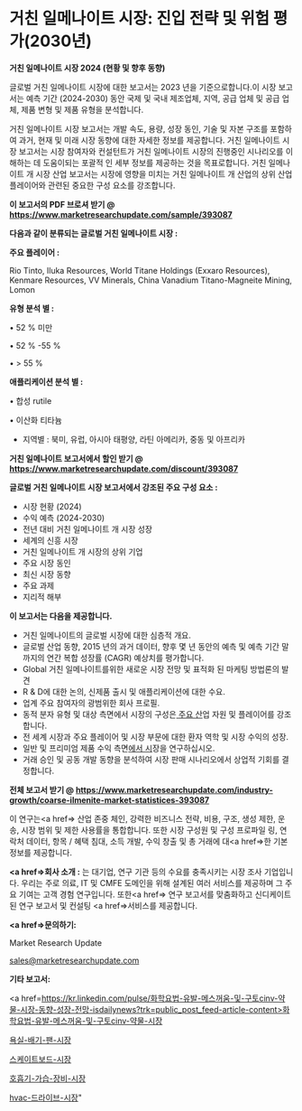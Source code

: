 # 거친 일메나이트 시장: 진입 전략 및 위험 평가(2030년)

<strong>거친 일메나이트 시장 2024 (현황 및 향후 동향)</strong>

글로벌 거친 일메나이트 시장에 대한 보고서는 2023 년을 기준으로합니다.이 시장 보고서는 예측 기간 (2024-2030) 동안 국제 및 국내 제조업체, 지역, 공급 업체 및 공급 업체, 제품 변형 및 제품 유형을 분석합니다.

거친 일메나이트 시장 보고서는 개발 속도, 용량, 성장 동인, 기술 및 자본 구조를 포함하여 과거, 현재 및 미래 시장 동향에 대한 자세한 정보를 제공합니다. 거친 일메나이트 시장 보고서는 시장 참여자와 컨설턴트가 거친 일메나이트 시장의 진행중인 시나리오를 이해하는 데 도움이되는 포괄적 인 세부 정보를 제공하는 것을 목표로합니다. 거친 일메나이트 개 시장 산업 보고서는 시장에 영향을 미치는 거친 일메나이트 개 산업의 상위 산업 플레이어와 관련된 중요한 구성 요소를 강조합니다.



<strong>이 보고서의 PDF 브로셔 받기 @ <a href=https://www.marketresearchupdate.com/sample/393087>https://www.marketresearchupdate.com/sample/393087</a></strong>



<strong>다음과 같이 분류되는 글로벌 거친 일메나이트 시장 :</strong>



<strong>주요 플레이어 :</strong>

Rio Tinto, Iluka Resources, World Titane Holdings (Exxaro Resources), Kenmare Resources, VV Minerals, China Vanadium Titano-Magneite Mining, Lomon



<strong>유형 분석 별 :</strong>

• 52 % 미만

• 52 % -55 %

• > 55 %



<strong>애플리케이션 분석 별 :</strong>

• 합성 rutile

• 이산화 티타늄

<ul>
  <li>지역별 : 북미, 유럽, 아시아 태평양, 라틴 아메리카, 중동 및 아프리카</li>
</ul>


<strong>거친 일메나이트 보고서에서 할인 받기 @ <a href=https://www.marketresearchupdate.com/discount/393087>https://www.marketresearchupdate.com/discount/393087</a></strong>



<strong>글로벌 거친 일메나이트 시장 보고서에서 강조된 주요 구성 요소 :</strong>
<ul>
  <li>시장 현황 (2024)</li>
  <li>수익 예측 (2024-2030)</li>
  <li>전년 대비 거친 일메나이트 개 시장 성장</li>
  <li>세계의 신흥 시장</li>
  <li>거친 일메나이트 개 시장의 상위 기업</li>
  <li>주요 시장 동인</li>
  <li>최신 시장 동향</li>
  <li>주요 과제</li>
  <li>지리적 해부</li>
</ul>


<strong>이 보고서는 다음을 제공합니다.</strong>
<ul>
  <li>거친 일메나이트의 글로벌 시장에 대한 심층적 개요.</li>
  <li>글로벌 산업 동향, 2015 년의 과거 데이터, 향후 몇 년 동안의 예측 및 예측 기간 말까지의 연간 복합 성장률 (CAGR) 예상치를 평가합니다.</li>
  <li>Global 거친 일메나이트를위한 새로운 시장 전망 및 표적화 된 마케팅 방법론의 발견</li>
  <li>R &amp; D에 대한 논의, 신제품 출시 및 애플리케이션에 대한 수요.</li>
  <li>업계 주요 참여자의 광범위한 회사 프로필.</li>
  <li>동적 분자 유형 및 대상 측면에서 시장의 구성은<a href=> 주요 산</a>업 자원 및 플레이어를 강조합니다.</li>
  <li>전 세계 시장과 주요 플레이어 및 시장 부문에 대한 환자 역학 및 시장 수익의 성장.</li>
  <li>일반 및 프리미엄 제품 수익 측면<a href=>에서 시</a>장을 연구하십시오.</li>
  <li>거래 승인 및 공동 개발 동향을 분석하여 시장 판매 시나리오에서 상업적 기회를 결정합니다.</li>
</ul>



<strong>전체 보고서 받기 @ <a href=https://www.marketresearchupdate.com/industry-growth/coarse-ilmenite-market-statistices-393087>https://www.marketresearchupdate.com/industry-growth/coarse-ilmenite-market-statistices-393087</a></strong>

이 연구는<a href=> 산업 존중</a> 체인, 강력한 비즈니스 전략, 비용, 구조, 생성 제한, 운송, 시장 범위 및 제한 사용률을 통합합니다. 또한 시장 구성원 및 구성 프로파일 링, 연락처 데이터, 항목 / 혜택 침대, 소득 개발, 수익 창출 및 총 거래에 대<a href=>한 기본 </a>정보를 제공합니다.



<strong><a href=>회사 소</a>개 :</strong>
는 대기업, 연구 기관 등의 수요를 충족시키는 시장 조사 기업입니다. 우리는 주로 의료, IT 및 CMFE 도메인을 위해 설계된 여러 서비스를 제공하며 그 주요 기여는 고객 경험 연구입니다. 또한<a href=> 연구 보</a>고서를 맞춤화하고 신디케이트 된 연구 보고서 및 컨설팅 <a href=>서비스</a>를 제공합니다.



<strong><a href=>문의하기:</a></strong>

Market Research Update

sales@marketresearchupdate.com



<strong>기타 보고서:</strong>

<a href=https://kr.linkedin.com/pulse/화학요법-유발-메스꺼움-및-구토cinv-약물-시장-동향-성장-전망-isdailynews?trk=public_post_feed-article-content>화학요법-유발-메스꺼움-및-구토cinv-약물-시장</a>

<a href=https://www.linkedin.com/pulse/욕실-배기-팬-시장-규모-및-성장-2023-trend-tracking-tips-360-analysis/>욕실-배기-팬-시장</a>

<a href=https://www.linkedin.com/pulse/스케이트보드-시장-경쟁-분석-및-성장-잠재력-2029-market-matrix-musings-analysis-jyrrf/>스케이트보드-시장</a>

<a href=https://www.linkedin.com/pulse/호흡기-가습-장비-시장-경쟁-분석-및-성장-잠재력-2029-trendsetters-talk-360-analysis-jphrf/>호흡기-가습-장비-시장</a>

<a href=https://www.linkedin.com/pulse/hvac-드라이브-시장-규모-및-성장-2023-trendsetters-talk-360-analysis-kxxqf/>hvac-드라이브-시장</a>"
